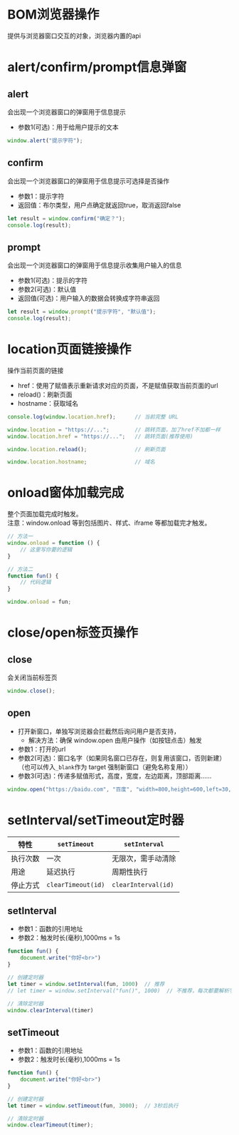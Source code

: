 # BOM浏览器操作

提供与浏览器窗口交互的对象，浏览器内置的api

# alert/confirm/prompt信息弹窗

## alert

会出现一个浏览器窗口的弹窗用于信息提示

- 参数1(可选)：用于给用户提示的文本

```javascript
window.alert("提示字符");
```

## confirm

会出现一个浏览器窗口的弹窗用于信息提示可选择是否操作

- 参数1：提示字符
- 返回值：布尔类型，用户点确定就返回true，取消返回false

```javascript
let result = window.confirm("确定？");
console.log(result);
```

## prompt

会出现一个浏览器窗口的弹窗用于信息提示收集用户输入的信息

- 参数1(可选)：提示的字符
- 参数2(可选)：默认值
- 返回值(可选)：用户输入的数据会转换成字符串返回

```javascript
let result = window.prompt("提示字符", "默认值");
console.log(result);
```

# location页面链接操作

操作当前页面的链接

- href：使用了赋值表示重新请求对应的页面，不是赋值获取当前页面的url
- reload()：刷新页面
- hostname：获取域名

```javascript
console.log(window.location.href);      // 当前完整 URL

window.location = "https://...";        // 跳转页面，加了href不加都一样
window.location.href = "https://...";   // 跳转页面(推荐使用)

window.location.reload();               // 刷新页面

window.location.hostname;               // 域名
```

# onload窗体加载完成

整个页面加载完成时触发。        
注意：window.onload 等到包括图片、样式、iframe 等都加载完才触发。

```javascript
// 方法一
window.onload = function () {
    // 这里写你要的逻辑
}

// 方法二
function fun() {
    // 代码逻辑
}

window.onload = fun;
```

# close/open标签页操作

## close

会关闭当前标签页

```javascript
window.close();
```

## open

- 打开新窗口，单独写浏览器会拦截然后询问用户是否支持，
    - 解决方法：确保 window.open 由用户操作（如按钮点击）触发
- 参数1：打开的url
- 参数2(可选)：窗口名字（如果同名窗口已存在，则复用该窗口，否则新建）（也可以传入`_blank`作为 target 强制新窗口（避免名称复用））
- 参数3(可选)：传递多赋值形式，高度，宽度，左边距离，顶部距离……

```javascript
window.open("https://baidu.com", "百度", "width=800,height=600,left=30,top=30");
```

# setInterval/setTimeout定时器

| 特性   | `setTimeout`       | `setInterval`       |
|------|--------------------|---------------------|
| 执行次数 | 一次                 | 无限次，需手动清除           |
| 用途   | 延迟执行               | 周期性执行               |
| 停止方式 | `clearTimeout(id)` | `clearInterval(id)` |

## setInterval

- 参数1：函数的引用地址
- 参数2：触发时长(毫秒),1000ms = 1s

```javascript
function fun() {
    document.write("你好<br>")
}

// 创建定时器
let timer = window.setInterval(fun, 1000)  // 推荐
// let timer = window.setInterval("fun()", 1000)  // 不推荐，每次都要解析字符串，效率低。

// 清除定时器
window.clearInterval(timer)
```

## setTimeout

- 参数1：函数的引用地址
- 参数2：触发时长(毫秒),1000ms = 1s

```javascript
function fun() {
    document.write("你好<br>")
}

// 创建定时器
let timer = window.setTimeout(fun, 3000);  // 3秒后执行

// 清除定时器
window.clearTimeout(timer);
```
